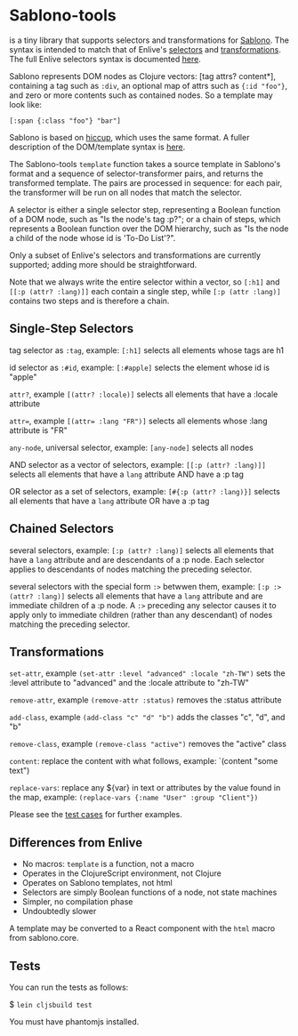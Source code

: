 # Sablono-tools

is a tiny library that supports selectors and transformations for [Sablono](https://github.com/r0man/sablono). The syntax is intended to match that of Enlive's [selectors](https://github.com/cgrand/enlive#selectors) and [transformations](https://github.com/cgrand/enlive#transformations).
The full Enlive selectors syntax is documented [here](http://cgrand.github.io/enlive/syntax.html).

Sablono represents DOM nodes as Clojure vectors: [tag attrs? content*], containing
a tag such as `:div`, an optional map of attrs such as `{:id "foo"}`,
and zero or more contents such as contained nodes. So a template may look like:

`[:span {:class "foo"} "bar"]`

Sablono is based on [hiccup](https://github.com/weavejester/hiccup), which uses the same format. A fuller description of the DOM/template syntax is [here](https://github.com/weavejester/hiccup/wiki/Syntax).


The Sablono-tools `template` function takes a source template in Sablono's
format and a sequence of selector-transformer pairs, and returns the transformed
template. The pairs are processed in sequence: for each pair, the transformer
will be run on all nodes that match the selector.

A selector is either a single selector step, representing a Boolean function
of a DOM node, such as "Is the node's tag :p?"; or a chain of steps, which represents a Boolean function over the DOM hierarchy, such as "Is the node a child of the node
whose id is 'To-Do List'?".

Only a subset of Enlive's selectors and transformations are currently supported;
adding more should be straightforward.

Note that we always write the entire selector within a vector,
so `[:h1]` and `[[:p (attr? :lang)]]` each contain a single step,
while `[:p (attr :lang)]` contains two steps and is therefore a chain.

## Single-Step Selectors

tag selector as `:tag`, example: `[:h1]` selects all elements whose tags are h1

id selector as `:#id`, example: `[:#apple]` selects the element whose id is "apple"

`attr?`, example `[(attr? :locale)]` selects all elements that have a :locale attribute

`attr=`, example `[(attr= :lang "FR")]` selects all elements whose :lang attribute is "FR"

`any-node`, universal selector, example: `[any-node]` selects all nodes

AND selector as a vector of selectors, example: `[[:p (attr? :lang)]]`
selects all elements that have a `lang` attribute AND have a :p tag

OR selector as a set of selectors, example: `[#{:p (attr? :lang)}]`
selects all elements that have a `lang` attribute OR have a :p tag

## Chained Selectors

several selectors, example: `[:p (attr? :lang)]` selects all elements that have a
`lang` attribute and are descendants of a :p node. Each selector applies to descendants
of nodes matching the preceding selector.

several selectors with the special form `:>` betwwen them, example: `[:p :> (attr? :lang)]` selects all elements that have a `lang` attribute and are immediate children of a :p node. A `:>` preceding any selector causes it to apply only to immediate children (rather than any descendant) of nodes matching the preceding selector.

## Transformations

`set-attr`, example `(set-attr :level "advanced" :locale "zh-TW")` sets the :level attribute to "advanced" and the :locale attribute to "zh-TW"

`remove-attr`, example `(remove-attr :status)` removes the :status attribute

`add-class`, example `(add-class "c" "d" "b")` adds the classes "c", "d", and "b"

`remove-class`, example `(remove-class "active")` removes the "active" class

`content`: replace the content with what follows, example: `(content "some text")

`replace-vars`: replace any ${var} in text or attributes by the value found in the map,
example: `(replace-vars {:name "User" :group "Client"})`

Please see the [test cases](test/sablono-tools/test/core.cljs) for further examples.

## Differences from Enlive

* No macros: `template` is a function, not a macro
* Operates in the ClojureScript environment, not Clojure
* Operates on Sablono templates, not html
* Selectors are simply Boolean functions of a node, not state machines
* Simpler, no compilation phase
* Undoubtedly slower


A template may be converted to a React component with the `html` macro from sablono.core.

## Tests

You can run the tests as follows:

$ `lein cljsbuild test`

You must have phantomjs installed.

